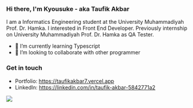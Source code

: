 ### Hi there, I'm Kyousuke - aka Taufik Akbar
I am a Informatics Engineering student at the University Muhammadiyah Prof. Dr. Hamka. I interested in Front End Developer. Previously internship on University Muhammadiyah Prof. Dr. Hamka as QA Tester. 


- 🌱 I’m currently learning Typescript
- 👯 I’m looking to collaborate with other programmer

### Get in touch
- Portfolio: https://taufikakbar7.vercel.app
- LinkedIn: https://linkedin.com/in/taufik-akbar-5842771a2

<img align="center" src="https://github-readme-stats.vercel.app/api?username=taufikakbar7&theme=dracula" />

